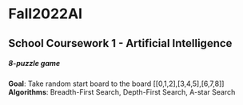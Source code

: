 # Fall2022AI
## School Coursework 1 - Artificial Intelligence
##### 8-puzzle game
**Goal**: Take random start board to the board [[0,1,2],[3,4,5],[6,7,8]] <br />
**Algorithms**: Breadth-First Search, Depth-First Search, A-star Search <br />
